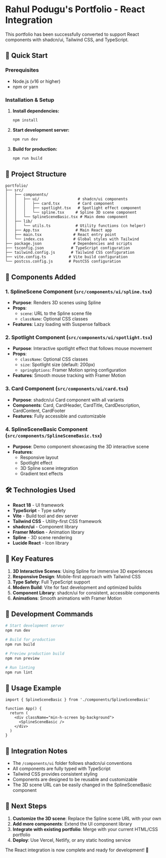 # Rahul Podugu's Portfolio - React Integration

This portfolio has been successfully converted to support React components with shadcn/ui, Tailwind CSS, and TypeScript.

## 🚀 Quick Start

### Prerequisites
- Node.js (v16 or higher)
- npm or yarn

### Installation & Setup

1. **Install dependencies:**
   ```bash
   npm install
   ```

2. **Start development server:**
   ```bash
   npm run dev
   ```

3. **Build for production:**
   ```bash
   npm run build
   ```

## 📁 Project Structure

```
portfolio/
├── src/
│   ├── components/
│   │   ├── ui/                 # shadcn/ui components
│   │   │   ├── card.tsx        # Card component
│   │   │   ├── spotlight.tsx   # Spotlight effect component
│   │   │   └── spline.tsx     # Spline 3D scene component
│   │   └── SplineSceneBasic.tsx # Main demo component
│   ├── lib/
│   │   └── utils.ts           # Utility functions (cn helper)
│   ├── App.tsx                # Main React app
│   ├── main.tsx              # React entry point
│   └── index.css             # Global styles with Tailwind
├── package.json              # Dependencies and scripts
├── tsconfig.json            # TypeScript configuration
├── tailwind.config.js       # Tailwind CSS configuration
├── vite.config.ts          # Vite build configuration
└── postcss.config.js       # PostCSS configuration
```

## 🎨 Components Added

### 1. SplineScene Component (`src/components/ui/spline.tsx`)
- **Purpose**: Renders 3D scenes using Spline
- **Props**: 
  - `scene`: URL to the Spline scene file
  - `className`: Optional CSS classes
- **Features**: Lazy loading with Suspense fallback

### 2. Spotlight Component (`src/components/ui/spotlight.tsx`)
- **Purpose**: Interactive spotlight effect that follows mouse movement
- **Props**:
  - `className`: Optional CSS classes
  - `size`: Spotlight size (default: 200px)
  - `springOptions`: Framer Motion spring configuration
- **Features**: Smooth mouse tracking with Framer Motion

### 3. Card Component (`src/components/ui/card.tsx`)
- **Purpose**: shadcn/ui Card component with all variants
- **Components**: Card, CardHeader, CardTitle, CardDescription, CardContent, CardFooter
- **Features**: Fully accessible and customizable

### 4. SplineSceneBasic Component (`src/components/SplineSceneBasic.tsx`)
- **Purpose**: Demo component showcasing the 3D interactive scene
- **Features**: 
  - Responsive layout
  - Spotlight effect
  - 3D Spline scene integration
  - Gradient text effects

## 🛠️ Technologies Used

- **React 18** - UI framework
- **TypeScript** - Type safety
- **Vite** - Build tool and dev server
- **Tailwind CSS** - Utility-first CSS framework
- **shadcn/ui** - Component library
- **Framer Motion** - Animation library
- **Spline** - 3D scene rendering
- **Lucide React** - Icon library

## 🎯 Key Features

1. **3D Interactive Scenes**: Using Spline for immersive 3D experiences
2. **Responsive Design**: Mobile-first approach with Tailwind CSS
3. **Type Safety**: Full TypeScript support
4. **Modern Build**: Vite for fast development and optimized builds
5. **Component Library**: shadcn/ui for consistent, accessible components
6. **Animations**: Smooth animations with Framer Motion

## 🔧 Development Commands

```bash
# Start development server
npm run dev

# Build for production
npm run build

# Preview production build
npm run preview

# Run linting
npm run lint
```

## 📝 Usage Example

```tsx
import { SplineSceneBasic } from './components/SplineSceneBasic'

function App() {
  return (
    <div className="min-h-screen bg-background">
      <SplineSceneBasic />
    </div>
  )
}
```

## 🌟 Integration Notes

- The `/components/ui` folder follows shadcn/ui conventions
- All components are fully typed with TypeScript
- Tailwind CSS provides consistent styling
- Components are designed to be reusable and customizable
- The 3D scene URL can be easily changed in the SplineSceneBasic component

## 🚀 Next Steps

1. **Customize the 3D scene**: Replace the Spline scene URL with your own
2. **Add more components**: Extend the UI component library
3. **Integrate with existing portfolio**: Merge with your current HTML/CSS portfolio
4. **Deploy**: Use Vercel, Netlify, or any static hosting service

The React integration is now complete and ready for development! 🎉

